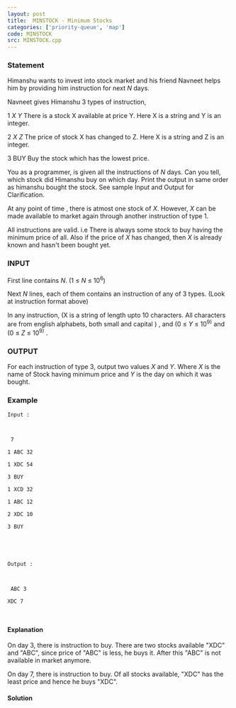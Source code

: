 ```yaml
---
layout: post
title:  MINSTOCK - Minimum Stocks
categories: ['priority-queue', 'map']
code: MINSTOCK
src: MINSTOCK.cpp
---
```


### **Statement**

Himanshu wants to invest into stock market and his friend Navneet helps him by
providing him instruction for next _N_ days.

Navneet gives Himanshu 3 types of instruction,

1 _X_ _Y_ There is a stock X available at price Y. Here X is a string and
Y is an integer.

2 _X_ _Z_  The price of stock X has changed to Z. Here X is a string and Z
is an integer.

3 BUY Buy the stock which has the lowest price.

You as a programmer, is given all the instructions of _N_  days. Can you
tell, which stock did Himanshu buy on which day. Print the output in
same order as himanshu bought the stock. See sample Input and Output for
Clarification.

At any point of time , there is atmost one stock of _X_. However, _X_
can be made available to market again through another instruction of type 1.

All instructions are valid. i.e There is always some stock to buy having
the minimum price of all. Also if the price of _X_ has changed, then _X_ is
already known and hasn't been bought yet.

### INPUT

First line contains _N_. (1 ≤ _N_ ≤ 10<sup>6</sup>)

Next _N_ lines, each of them contains an instruction of any of 3 types. (Look
at instruction format above)

In any instruction, (X is a string of length upto 10 characters. All
characters are from english alphabets, both small and capital ) , and (0 ≤ _Y_
≤ 10<sup>9)</sup> and (0 ≤ _Z_ ≤ 10<sup>9)</sup> .

### OUTPUT

For each instruction of type 3, output two values _X_ and _Y_. Where _X_ is
the name of Stock having minimum price and _Y_ is the day on which it was
bought.

### Example

    
    
    Input :
    
    
     7
    
    1 ABC 32
    
    1 XDC 54
    
    3 BUY
    
    1 XCD 32
    
    1 ABC 12
    
    2 XDC 10
    
    3 BUY
    
     
    
    
    Output :
    
    
     ABC 3
    
    XDC 7
    
     

#### Explanation

On day 3, there is instruction to buy. There are two stocks available "XDC"
and "ABC", since price of "ABC" is less, he buys it. After this "ABC" is not
available in market anymore.

On day 7, there is instruction to buy. Of all stocks available, "XDC" has the
least price and hence he buys "XDC".



#### **Solution**




